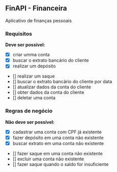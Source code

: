 ## FinAPI - Financeira

Aplicativo de finanças pessoais

### Requisitos

**Deve ser possível:**

- [x] criar umma conta
- [x] buscar o extrato bancário do cliente
- [x] realizar um depósito
- [] realizar um saque
- [] buscar o extrato bancário do cliente por data
- [] atualizar dados da conta do cliente
- [] obter dados da conta do cliente
- [] deletar uma conta

### Regras de negócio

**Não deve ser possível:**

- [x] cadastrar uma conta com CPF já existente
- [x] fazer depósito em uma conta não existente
- [x] buscar extrato em uma conta não existente
- [] fazer saque em uma conta não existente
- [] excluir uma conta não existente
- [] fazer saque quando o saldo for insuficiente
